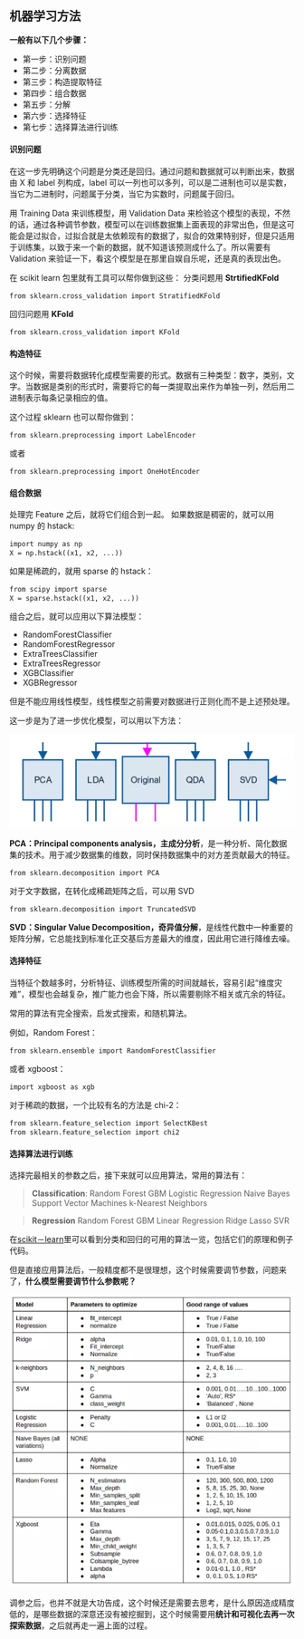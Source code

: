 ## 机器学习方法

**一般有以下几个步骤：**

- 第一步：识别问题
- 第二步：分离数据
- 第三步：构造提取特征
- 第四步：组合数据
- 第五步：分解
- 第六步：选择特征
- 第七步：选择算法进行训练



#### 识别问题

在这一步先明确这个问题是分类还是回归。通过问题和数据就可以判断出来，数据由 X 和 label 列构成，label 可以一列也可以多列，可以是二进制也可以是实数，当它为二进制时，问题属于分类，当它为实数时，问题属于回归。

用 Training Data 来训练模型，用 Validation Data 来检验这个模型的表现，不然的话，通过各种调节参数，模型可以在训练数据集上面表现的非常出色，但是这可能会是过拟合，过拟合就是太依赖现有的数据了，拟合的效果特别好，但是只适用于训练集，以致于来一个新的数据，就不知道该预测成什么了。所以需要有 Validation 来验证一下，看这个模型是在那里自娱自乐呢，还是真的表现出色。

在 scikit learn 包里就有工具可以帮你做到这些：
 分类问题用 **StrtifiedKFold**

```
from sklearn.cross_validation import StratifiedKFold
```

回归问题用 **KFold**

```
from sklearn.cross_validation import KFold
```

#### 构造特征

这个时候，需要将数据转化成模型需要的形式。数据有三种类型：数字，类别，文字。当数据是类别的形式时，需要将它的每一类提取出来作为单独一列，然后用二进制表示每条记录相应的值。

这个过程 sklearn 也可以帮你做到：

```
from sklearn.preprocessing import LabelEncoder
```

或者

```
from sklearn.preprocessing import OneHotEncoder
```

#### 组合数据

处理完 Feature 之后，就将它们组合到一起。
 如果数据是稠密的，就可以用 numpy 的 hstack:

```
import numpy as np
X = np.hstack((x1, x2, ...))
```

如果是稀疏的，就用 sparse 的 hstack：

```
from scipy import sparse
X = sparse.hstack((x1, x2, ...))
```

组合之后，就可以应用以下算法模型：

- RandomForestClassifier
- RandomForestRegressor
- ExtraTreesClassifier
- ExtraTreesRegressor
- XGBClassifier
- XGBRegressor

但是不能应用线性模型，线性模型之前需要对数据进行正则化而不是上述预处理。

这一步是为了进一步优化模型，可以用以下方法：



![img](../images/1.webp)



**PCA：Principal components analysis，主成分分析**，是一种分析、简化数据集的技术。用于减少数据集的维数，同时保持数据集中的对方差贡献最大的特征。

```
from sklearn.decomposition import PCA
```

对于文字数据，在转化成稀疏矩阵之后，可以用 SVD

```
from sklearn.decomposition import TruncatedSVD
```

**SVD：Singular Value Decomposition，奇异值分解**，是线性代数中一种重要的矩阵分解，它总能找到标准化正交基后方差最大的维度，因此用它进行降维去噪。

#### 选择特征

当特征个数越多时，分析特征、训练模型所需的时间就越长，容易引起“维度灾难”，模型也会越复杂，推广能力也会下降，所以需要剔除不相关或亢余的特征。

常用的算法有完全搜索，启发式搜索，和随机算法。

例如，Random Forest：

```
from sklearn.ensemble import RandomForestClassifier
```

或者 xgboost：

```
import xgboost as xgb
```

对于稀疏的数据，一个比较有名的方法是 chi-2：

```
from sklearn.feature_selection import SelectKBest
from sklearn.feature_selection import chi2
```

#### 选择算法进行训练

选择完最相关的参数之后，接下来就可以应用算法，常用的算法有：

> **Classification**:
>  Random Forest
>  GBM
>  Logistic Regression
>  Naive Bayes
>  Support Vector Machines
>  k-Nearest Neighbors

> **Regression**
>  Random Forest
>  GBM
>  Linear Regression
>  Ridge
>  Lasso
>  SVR

在[scikit－learn](https://link.jianshu.com/?t=http://scikit-learn.org/stable/supervised_learning.html#supervised-learning)里可以看到分类和回归的可用的算法一览，包括它们的原理和例子代码。

但是直接应用算法后，一般精度都不是很理想，这个时候需要调节参数，问题来了，**什么模型需要调节什么参数呢？**

![img](../images/2.webp)

调参之后，也并不就是大功告成，这个时候还是需要去思考，是什么原因造成精度低的，是哪些数据的深意还没有被挖掘到，这个时候需要用**统计和可视化去再一次探索数据**，之后就再走一遍上面的过程。


